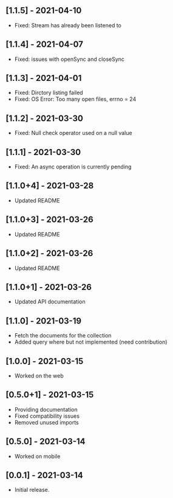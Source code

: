 ## [1.1.5] - 2021-04-10

* Fixed: Stream has already been listened to

## [1.1.4] - 2021-04-07

* Fixed: issues with openSync and closeSync

## [1.1.3] - 2021-04-01

* Fixed: Dirctory listing failed
* Fixed: OS Error: Too many open files, errno = 24

## [1.1.2] - 2021-03-30

* Fixed: Null check operator used on a null value

## [1.1.1] - 2021-03-30

* Fixed: An async operation is currently pending

## [1.1.0+4] - 2021-03-28

* Updated README

## [1.1.0+3] - 2021-03-26

* Updated README

## [1.1.0+2] - 2021-03-26

* Updated README

## [1.1.0+1] - 2021-03-26

* Updated API documentation

## [1.1.0] - 2021-03-19

* Fetch the documents for the collection
* Added query where but not implemented (need contribution)

## [1.0.0] - 2021-03-15

* Worked on the web

## [0.5.0+1] - 2021-03-15

* Providing documentation
* Fixed compatibility issues
* Removed unused imports

## [0.5.0] - 2021-03-14

* Worked on mobile

## [0.0.1] - 2021-03-14

* Initial release.
